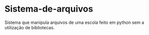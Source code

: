 # Sistema-de-arquivos
Sistema que manipula arquivos de uma escola feito em python sem a utilização de bibliotecas.
